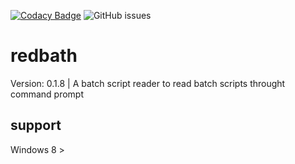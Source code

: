 [![Codacy Badge](https://api.codacy.com/project/badge/Grade/323eaa7b39a84234a311d5023650c3a0)](https://www.codacy.com/manual/hiago.silverioest/redbath?utm_source=github.com&amp;utm_medium=referral&amp;utm_content=hiagosilverio/redbath&amp;utm_campaign=Badge_Grade)
![GitHub issues](https://img.shields.io/github/issues-raw/hiagosilverio/redbath) 

# redbath 
Version: 0.1.8 |
A batch script reader to read batch scripts throught command prompt

## support
Windows 8 >
